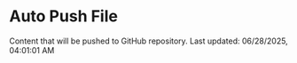 # Auto Push File

Content that will be pushed to GitHub repository.
Last updated: 06/28/2025, 04:01:01 AM